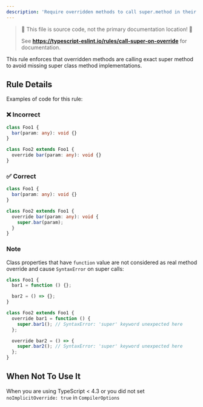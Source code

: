```yaml
---
description: 'Require overridden methods to call super.method in their body.'
---
```


> 🛑 This file is source code, not the primary documentation location! 🛑
>
> See **https://typescript-eslint.io/rules/call-super-on-override** for documentation.

This rule enforces that overridden methods are calling exact super method to avoid missing super class method implementations.

## Rule Details

Examples of code for this rule:

### ❌ Incorrect

```ts
class Foo1 {
  bar(param: any): void {}
}

class Foo2 extends Foo1 {
  override bar(param: any): void {}
}
```

### ✅ Correct

```ts
class Foo1 {
  bar(param: any): void {}
}

class Foo2 extends Foo1 {
  override bar(param: any): void {
    super.bar(param);
  }
}
```

### Note

Class properties that have `function` value are not considered as real method override and cause `SyntaxError` on super calls:

```ts
class Foo1 {
  bar1 = function () {};

  bar2 = () => {};
}

class Foo2 extends Foo1 {
  override bar1 = function () {
    super.bar1(); // SyntaxError: 'super' keyword unexpected here
  };

  override bar2 = () => {
    super.bar2(); // SyntaxError: 'super' keyword unexpected here
  };
}
```

## When Not To Use It

When you are using TypeScript < 4.3 or you did not set `noImplicitOverride: true` in `CompilerOptions`
